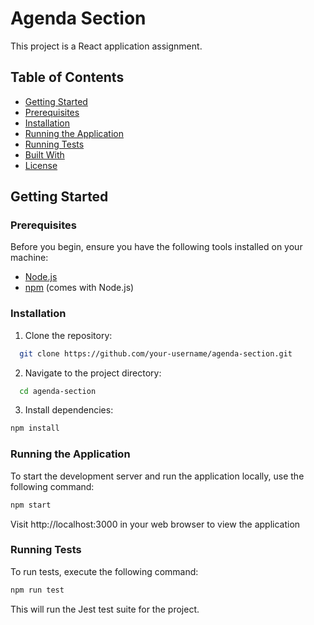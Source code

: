 # Agenda Section

This project is a React application assignment.

## Table of Contents

- [Getting Started](#getting-started)
- [Prerequisites](#prerequisites)
- [Installation](#installation)
- [Running the Application](#running-the-application)
- [Running Tests](#running-tests)
- [Built With](#built-with)
- [License](#license)

## Getting Started

### Prerequisites

Before you begin, ensure you have the following tools installed on your machine:

- [Node.js](https://nodejs.org/)
- [npm](https://www.npmjs.com/) (comes with Node.js)

### Installation

1. Clone the repository:

  ```bash
    git clone https://github.com/your-username/agenda-section.git
  ```
2. Navigate to the project directory:

  ```bash
    cd agenda-section
  ```
3. Install dependencies:

  ```bash
  npm install
  ```

### Running the Application

To start the development server and run the application locally, use the following command:

  ```bash 
  npm start
  ```
  
Visit http://localhost:3000 in your web browser to view the application

### Running Tests

To run tests, execute the following command:

  ```bash
  npm run test
  ```
This will run the Jest test suite for the project.

